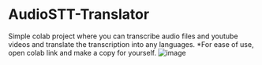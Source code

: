 # AudioSTT-Translator
Simple colab project where you can transcribe audio files and youtube videos and translate the transcription into any languages.
*For ease of use, open colab link and make a copy for yourself.
![image](https://github.com/notnoc/AudioSTT-Translator/assets/89336139/bd9411c6-11c0-46a1-9a09-5592e6292aea)
